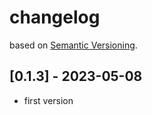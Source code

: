 # changelog
based on [Semantic Versioning](https://semver.org/spec/v2.0.0.html).   

##  [0.1.3] - 2023-05-08
- first version